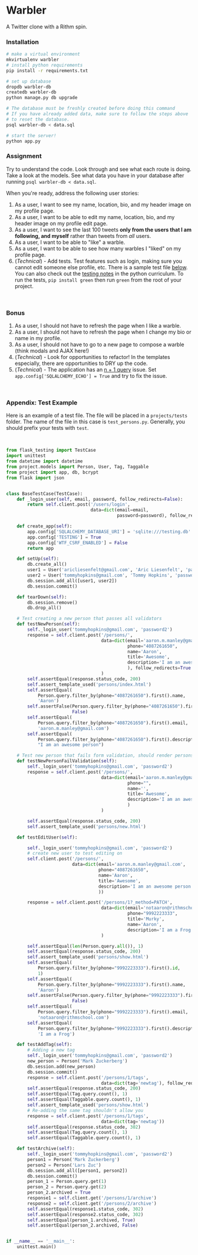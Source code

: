 # Warbler

A Twitter clone with a Rithm spin.

### Installation

```sh
# make a virtual environment
mkvirtualenv warbler
# install python requirements
pip install -r requirements.txt

# set up database
dropdb warbler-db
createdb warbler-db
python manage.py db upgrade

# The database must be freshly created before doing this command
# If you have already added data, make sure to follow the steps above
# to reset the database.
psql warbler-db < data.sql

# start the server!
python app.py
```

### Assignment

Try to understand the code.  Look through and see what each route is doing.  Take a look at the models.  See what data you have in your database after running `psql warbler-db < data.sql`. 

When you're ready, address the following user stories:

1. As a user, I want to see my name, location, bio, and my header image on my profile page.
1. As a user, I want to be able to edit my name, location, bio, and my header image on my profile edit page.
1. As a user, I want to see the last 100 tweets **only from the users that I am following, and myself** rather than tweets from _all_ users.
1. As a user, I want to be able to "like" a warble.
1. As a user, I want to be able to see how many warbles I "liked" on my profile page.
1. (_Technical_) - Add tests. Test features such as login, making sure you cannot edit someone else profile, etc.  There is a sample test file [below](#appendix-test-example).  You can also check out the [testing notes](https://github.com/rithmschool/python_curriculum/blob/master/Unit-02/08-testing_continued.md) in the python curriculum.  To run the tests, `pip install green` then run `green` from the root of your project.

&nbsp;

### Bonus

1. As a user, I should not have to refresh the page when I like a warble.
1. As a user, I should not have to refresh the page when I change my bio or name in my profile.
1. As a user, I should not have to go to a new page to compose a warble (think modals and AJAX here!)
1. (_Technical_) - Look for opportunities to refactor! In the templates especially, there are opportunities to DRY up the code.
1. (_Technical_) - The application has an [n + 1 query](https://www.rithmschool.com/courses/flask-fundamentals/database-performance) issue.  Set `app.config['SQLALCHEMY_ECHO'] = True` and try to fix the issue.

&nbsp;

### Appendix: Test Example

Here is an example of a test file.  The file will be placed in a `projects/tests` folder.  The name of the file in this case is `test_persons.py`.  Generally, you should prefix your tests with `test`.

&nbsp;

```python
from flask_testing import TestCase
import unittest
from datetime import datetime
from project.models import Person, User, Tag, Taggable
from project import app, db, bcrypt
from flask import json


class BaseTestCase(TestCase):
    def _login_user(self, email, password, follow_redirects=False):
        return self.client.post('/users/login',
                                data=dict(email=email,
                                          password=password), follow_redirects=follow_redirects)

    def create_app(self):
        app.config['SQLALCHEMY_DATABASE_URI'] = 'sqlite:///testing.db'
        app.config['TESTING'] = True
        app.config['WTF_CSRF_ENABLED'] = False
        return app

    def setUp(self):
        db.create_all()
        user1 = User('aricliesenfelt@gmail.com', 'Aric Liesenfelt', 'password1', '9515706209', True, False)
        user2 = User('tommyhopkins@gmail.com', 'Tommy Hopkins', 'password2', '1111111111', True, True)
        db.session.add_all([user1, user2])
        db.session.commit()

    def tearDown(self):
        db.session.remove()
        db.drop_all()

    # Test creating a new person that passes all validators
    def testNewPerson(self):
        self._login_user('tommyhopkins@gmail.com', 'password2')
        response = self.client.post('/persons/',
                                    data=dict(email='aaron.m.manley@gmail.com',
                                              phone="4087261650",
                                              name='Aaron',
                                              title='Awesome',
                                              description='I am an awesome person'
                                              ), follow_redirects=True
                                    )
        self.assertEqual(response.status_code, 200)
        self.assert_template_used('persons/index.html')
        self.assertEqual(
            Person.query.filter_by(phone="4087261650").first().name,
            'Aaron')
        self.assertFalse(Person.query.filter_by(phone="4087261650").first().slow_lp,
                         False)
        self.assertEqual(
            Person.query.filter_by(phone="4087261650").first().email,
            'aaron.m.manley@gmail.com')
        self.assertEqual(
            Person.query.filter_by(phone="4087261650").first().description,
            "I am an awesome person")

    # Test new person that fails form validation, should render persons/new
    def testNewPersonFailValidation(self):
        self._login_user('tommyhopkins@gmail.com', 'password2')
        response = self.client.post('/persons/',
                                    data=dict(email='aaron.m.manley@gmail.com',
                                              phone="",
                                              name='',
                                              title='Awesome',
                                              description='I am an awesome person'
                                              )
                                    )

        self.assertEqual(response.status_code, 200)
        self.assert_template_used('persons/new.html')

    def testEditUser(self):

        self._login_user('tommyhopkins@gmail.com', 'password2')
        # create new user to test editing on
        self.client.post('/persons/',
                         data=dict(email='aaron.m.manley@gmail.com',
                                   phone="4087261650",
                                   name='Aaron',
                                   title='Awesome',
                                   description='I am an awesome person'
                                   ))

        response = self.client.post('/persons/1?_method=PATCH',
                                    data=dict(email='notaaron@rithmschool.com',
                                              phone="9992223333",
                                              title='Murky',
                                              name='Aaron',
                                              description='I am a Frog'), follow_redirects=True
                                    )

        self.assertEqual(len(Person.query.all()), 1)
        self.assertEqual(response.status_code, 200)
        self.assert_template_used('persons/show.html')
        self.assertEqual(
            Person.query.filter_by(phone="9992223333").first().id,
            1)
        self.assertEqual(
            Person.query.filter_by(phone="9992223333").first().name,
            'Aaron')
        self.assertFalse(Person.query.filter_by(phone="9992223333").first().slow_lp,
                         False)
        self.assertEqual(
            Person.query.filter_by(phone="9992223333").first().email,
            'notaaron@rithmschool.com')
        self.assertEqual(
            Person.query.filter_by(phone="9992223333").first().description,
            'I am a Frog')

    def testAddTag(self):
        # Adding a new tag
        self._login_user('tommyhopkins@gmail.com', 'password2')
        new_person = Person('Mark Zuckerberg')
        db.session.add(new_person)
        db.session.commit()
        response = self.client.post('/persons/1/tags',
                                    data=dict(tag='newtag'), follow_redirects=True)
        self.assertEqual(response.status_code, 200)
        self.assertEqual(Tag.query.count(), 1)
        self.assertEqual(Taggable.query.count(), 1)
        self.assert_template_used('persons/show.html')
        # Re-adding the same tag shouldn't allow you
        response = self.client.post('/persons/1/tags',
                                    data=dict(tag='newtag'))
        self.assertEqual(response.status_code, 302)
        self.assertEqual(Tag.query.count(), 1)
        self.assertEqual(Taggable.query.count(), 1)

    def testArchive(self):
        self._login_user('tommyhopkins@gmail.com', 'password2')
        person1 = Person('Mark Zuckerberg')
        person2 = Person('Lars Zuc')
        db.session.add_all([person1, person2])
        db.session.commit()
        person_1 = Person.query.get(1)
        person_2 = Person.query.get(2)
        person_2.archived = True
        response1 = self.client.get('/persons/1/archive')
        response2 = self.client.get('/persons/2/archive')
        self.assertEqual(response1.status_code, 302)
        self.assertEqual(response2.status_code, 302)
        self.assertEqual(person_1.archived, True)
        self.assertEqual(person_2.archived, False)


if __name__ == '__main__':
    unittest.main()
```
